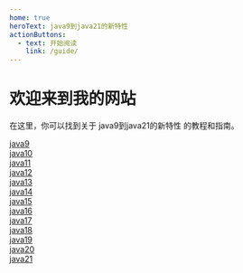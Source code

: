 ```yaml
---
home: true
heroText: java9到java21的新特性
actionButtons:
  - text: 开始阅读
    link: /guide/
---
```


# 欢迎来到我的网站

在这里，你可以找到关于 java9到java21的新特性 的教程和指南。

<!-- 绝对路径 -->

[java9](/java/java9.md)  
[java10](/java/java10.md)  
[java11](/java/java11.md)   
[java12](/java/java12.md)   
[java13](/java/java13.md)   
[java14](/java/java14.md)   
[java15](/java/java15.md)   
[java16](/java/java16.md)   
[java17](/java/java17.md)   
[java18](/java/java18.md)  
[java19](/java/java19.md)   
[java20](/java/java20.md)  
[java21](/java/java21.md)   



